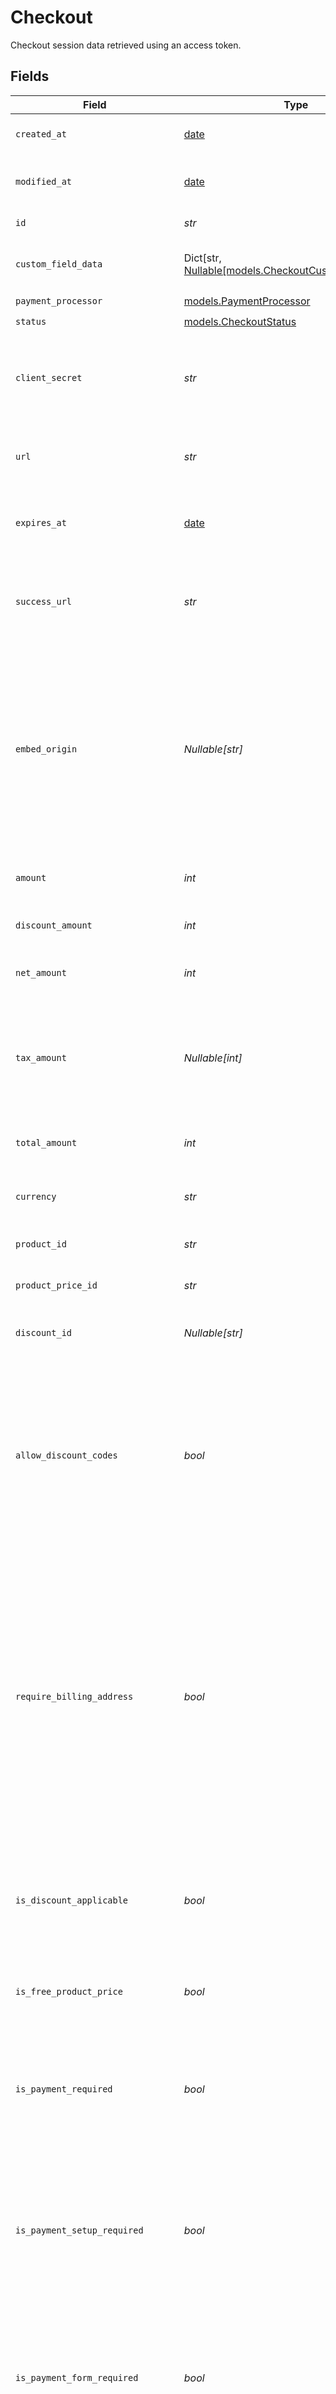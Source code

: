 # Checkout

Checkout session data retrieved using an access token.


## Fields

| Field                                                                                                                                                                                                                                                                                     | Type                                                                                                                                                                                                                                                                                      | Required                                                                                                                                                                                                                                                                                  | Description                                                                                                                                                                                                                                                                               |
| ----------------------------------------------------------------------------------------------------------------------------------------------------------------------------------------------------------------------------------------------------------------------------------------- | ----------------------------------------------------------------------------------------------------------------------------------------------------------------------------------------------------------------------------------------------------------------------------------------- | ----------------------------------------------------------------------------------------------------------------------------------------------------------------------------------------------------------------------------------------------------------------------------------------- | ----------------------------------------------------------------------------------------------------------------------------------------------------------------------------------------------------------------------------------------------------------------------------------------- |
| `created_at`                                                                                                                                                                                                                                                                              | [date](https://docs.python.org/3/library/datetime.html#date-objects)                                                                                                                                                                                                                      | :heavy_check_mark:                                                                                                                                                                                                                                                                        | Creation timestamp of the object.                                                                                                                                                                                                                                                         |
| `modified_at`                                                                                                                                                                                                                                                                             | [date](https://docs.python.org/3/library/datetime.html#date-objects)                                                                                                                                                                                                                      | :heavy_check_mark:                                                                                                                                                                                                                                                                        | Last modification timestamp of the object.                                                                                                                                                                                                                                                |
| `id`                                                                                                                                                                                                                                                                                      | *str*                                                                                                                                                                                                                                                                                     | :heavy_check_mark:                                                                                                                                                                                                                                                                        | The ID of the object.                                                                                                                                                                                                                                                                     |
| `custom_field_data`                                                                                                                                                                                                                                                                       | Dict[str, [Nullable[models.CheckoutCustomFieldData]](../models/checkoutcustomfielddata.md)]                                                                                                                                                                                               | :heavy_minus_sign:                                                                                                                                                                                                                                                                        | Key-value object storing custom field values.                                                                                                                                                                                                                                             |
| `payment_processor`                                                                                                                                                                                                                                                                       | [models.PaymentProcessor](../models/paymentprocessor.md)                                                                                                                                                                                                                                  | :heavy_check_mark:                                                                                                                                                                                                                                                                        | N/A                                                                                                                                                                                                                                                                                       |
| `status`                                                                                                                                                                                                                                                                                  | [models.CheckoutStatus](../models/checkoutstatus.md)                                                                                                                                                                                                                                      | :heavy_check_mark:                                                                                                                                                                                                                                                                        | N/A                                                                                                                                                                                                                                                                                       |
| `client_secret`                                                                                                                                                                                                                                                                           | *str*                                                                                                                                                                                                                                                                                     | :heavy_check_mark:                                                                                                                                                                                                                                                                        | Client secret used to update and complete the checkout session from the client.                                                                                                                                                                                                           |
| `url`                                                                                                                                                                                                                                                                                     | *str*                                                                                                                                                                                                                                                                                     | :heavy_check_mark:                                                                                                                                                                                                                                                                        | URL where the customer can access the checkout session.                                                                                                                                                                                                                                   |
| `expires_at`                                                                                                                                                                                                                                                                              | [date](https://docs.python.org/3/library/datetime.html#date-objects)                                                                                                                                                                                                                      | :heavy_check_mark:                                                                                                                                                                                                                                                                        | Expiration date and time of the checkout session.                                                                                                                                                                                                                                         |
| `success_url`                                                                                                                                                                                                                                                                             | *str*                                                                                                                                                                                                                                                                                     | :heavy_check_mark:                                                                                                                                                                                                                                                                        | URL where the customer will be redirected after a successful payment.                                                                                                                                                                                                                     |
| `embed_origin`                                                                                                                                                                                                                                                                            | *Nullable[str]*                                                                                                                                                                                                                                                                           | :heavy_check_mark:                                                                                                                                                                                                                                                                        | When checkout is embedded, represents the Origin of the page embedding the checkout. Used as a security measure to send messages only to the embedding page.                                                                                                                              |
| `amount`                                                                                                                                                                                                                                                                                  | *int*                                                                                                                                                                                                                                                                                     | :heavy_check_mark:                                                                                                                                                                                                                                                                        | Amount in cents, before discounts and taxes.                                                                                                                                                                                                                                              |
| `discount_amount`                                                                                                                                                                                                                                                                         | *int*                                                                                                                                                                                                                                                                                     | :heavy_check_mark:                                                                                                                                                                                                                                                                        | Discount amount in cents.                                                                                                                                                                                                                                                                 |
| `net_amount`                                                                                                                                                                                                                                                                              | *int*                                                                                                                                                                                                                                                                                     | :heavy_check_mark:                                                                                                                                                                                                                                                                        | Amount in cents, after discounts but before taxes.                                                                                                                                                                                                                                        |
| `tax_amount`                                                                                                                                                                                                                                                                              | *Nullable[int]*                                                                                                                                                                                                                                                                           | :heavy_check_mark:                                                                                                                                                                                                                                                                        | Sales tax amount in cents. If `null`, it means there is no enough information yet to calculate it.                                                                                                                                                                                        |
| `total_amount`                                                                                                                                                                                                                                                                            | *int*                                                                                                                                                                                                                                                                                     | :heavy_check_mark:                                                                                                                                                                                                                                                                        | Amount in cents, after discounts and taxes.                                                                                                                                                                                                                                               |
| `currency`                                                                                                                                                                                                                                                                                | *str*                                                                                                                                                                                                                                                                                     | :heavy_check_mark:                                                                                                                                                                                                                                                                        | Currency code of the checkout session.                                                                                                                                                                                                                                                    |
| `product_id`                                                                                                                                                                                                                                                                              | *str*                                                                                                                                                                                                                                                                                     | :heavy_check_mark:                                                                                                                                                                                                                                                                        | ID of the product to checkout.                                                                                                                                                                                                                                                            |
| `product_price_id`                                                                                                                                                                                                                                                                        | *str*                                                                                                                                                                                                                                                                                     | :heavy_check_mark:                                                                                                                                                                                                                                                                        | ID of the product price to checkout.                                                                                                                                                                                                                                                      |
| `discount_id`                                                                                                                                                                                                                                                                             | *Nullable[str]*                                                                                                                                                                                                                                                                           | :heavy_check_mark:                                                                                                                                                                                                                                                                        | ID of the discount applied to the checkout.                                                                                                                                                                                                                                               |
| `allow_discount_codes`                                                                                                                                                                                                                                                                    | *bool*                                                                                                                                                                                                                                                                                    | :heavy_check_mark:                                                                                                                                                                                                                                                                        | Whether to allow the customer to apply discount codes. If you apply a discount through `discount_id`, it'll still be applied, but the customer won't be able to change it.                                                                                                                |
| `require_billing_address`                                                                                                                                                                                                                                                                 | *bool*                                                                                                                                                                                                                                                                                    | :heavy_check_mark:                                                                                                                                                                                                                                                                        | Whether to require the customer to fill their full billing address, instead of just the country. Customers in the US will always be required to fill their full address, regardless of this setting. If you preset the billing address, this setting will be automatically set to `true`. |
| `is_discount_applicable`                                                                                                                                                                                                                                                                  | *bool*                                                                                                                                                                                                                                                                                    | :heavy_check_mark:                                                                                                                                                                                                                                                                        | Whether the discount is applicable to the checkout. Typically, free and custom prices are not discountable.                                                                                                                                                                               |
| `is_free_product_price`                                                                                                                                                                                                                                                                   | *bool*                                                                                                                                                                                                                                                                                    | :heavy_check_mark:                                                                                                                                                                                                                                                                        | Whether the product price is free, regardless of discounts.                                                                                                                                                                                                                               |
| `is_payment_required`                                                                                                                                                                                                                                                                     | *bool*                                                                                                                                                                                                                                                                                    | :heavy_check_mark:                                                                                                                                                                                                                                                                        | Whether the checkout requires payment, e.g. in case of free products or discounts that cover the total amount.                                                                                                                                                                            |
| `is_payment_setup_required`                                                                                                                                                                                                                                                               | *bool*                                                                                                                                                                                                                                                                                    | :heavy_check_mark:                                                                                                                                                                                                                                                                        | Whether the checkout requires setting up a payment method, regardless of the amount, e.g. subscriptions that have first free cycles.                                                                                                                                                      |
| `is_payment_form_required`                                                                                                                                                                                                                                                                | *bool*                                                                                                                                                                                                                                                                                    | :heavy_check_mark:                                                                                                                                                                                                                                                                        | Whether the checkout requires a payment form, whether because of a payment or payment method setup.                                                                                                                                                                                       |
| `customer_id`                                                                                                                                                                                                                                                                             | *Nullable[str]*                                                                                                                                                                                                                                                                           | :heavy_check_mark:                                                                                                                                                                                                                                                                        | N/A                                                                                                                                                                                                                                                                                       |
| `is_business_customer`                                                                                                                                                                                                                                                                    | *bool*                                                                                                                                                                                                                                                                                    | :heavy_check_mark:                                                                                                                                                                                                                                                                        | Whether the customer is a business or an individual. If `true`, the customer will be required to fill their full billing address and billing name.                                                                                                                                        |
| `customer_name`                                                                                                                                                                                                                                                                           | *Nullable[str]*                                                                                                                                                                                                                                                                           | :heavy_check_mark:                                                                                                                                                                                                                                                                        | Name of the customer.                                                                                                                                                                                                                                                                     |
| `customer_email`                                                                                                                                                                                                                                                                          | *Nullable[str]*                                                                                                                                                                                                                                                                           | :heavy_check_mark:                                                                                                                                                                                                                                                                        | Email address of the customer.                                                                                                                                                                                                                                                            |
| `customer_ip_address`                                                                                                                                                                                                                                                                     | *Nullable[str]*                                                                                                                                                                                                                                                                           | :heavy_check_mark:                                                                                                                                                                                                                                                                        | N/A                                                                                                                                                                                                                                                                                       |
| `customer_billing_name`                                                                                                                                                                                                                                                                   | *Nullable[str]*                                                                                                                                                                                                                                                                           | :heavy_check_mark:                                                                                                                                                                                                                                                                        | N/A                                                                                                                                                                                                                                                                                       |
| `customer_billing_address`                                                                                                                                                                                                                                                                | [Nullable[models.Address]](../models/address.md)                                                                                                                                                                                                                                          | :heavy_check_mark:                                                                                                                                                                                                                                                                        | N/A                                                                                                                                                                                                                                                                                       |
| `customer_tax_id`                                                                                                                                                                                                                                                                         | *Nullable[str]*                                                                                                                                                                                                                                                                           | :heavy_check_mark:                                                                                                                                                                                                                                                                        | N/A                                                                                                                                                                                                                                                                                       |
| `payment_processor_metadata`                                                                                                                                                                                                                                                              | Dict[str, *str*]                                                                                                                                                                                                                                                                          | :heavy_check_mark:                                                                                                                                                                                                                                                                        | N/A                                                                                                                                                                                                                                                                                       |
| `customer_billing_address_fields`                                                                                                                                                                                                                                                         | [models.CheckoutCustomerBillingAddressFields](../models/checkoutcustomerbillingaddressfields.md)                                                                                                                                                                                          | :heavy_check_mark:                                                                                                                                                                                                                                                                        | N/A                                                                                                                                                                                                                                                                                       |
| `metadata`                                                                                                                                                                                                                                                                                | Dict[str, [models.CheckoutMetadata](../models/checkoutmetadata.md)]                                                                                                                                                                                                                       | :heavy_check_mark:                                                                                                                                                                                                                                                                        | N/A                                                                                                                                                                                                                                                                                       |
| `external_customer_id`                                                                                                                                                                                                                                                                    | *Nullable[str]*                                                                                                                                                                                                                                                                           | :heavy_check_mark:                                                                                                                                                                                                                                                                        | ID of the customer in your system. If a matching customer exists on Polar, the resulting order will be linked to this customer. Otherwise, a new customer will be created with this external ID set.                                                                                      |
| ~~`customer_external_id`~~                                                                                                                                                                                                                                                                | *Nullable[str]*                                                                                                                                                                                                                                                                           | :heavy_check_mark:                                                                                                                                                                                                                                                                        | : warning: ** DEPRECATED **: This will be removed in a future release, please migrate away from it as soon as possible.                                                                                                                                                                   |
| `products`                                                                                                                                                                                                                                                                                | List[[models.CheckoutProduct](../models/checkoutproduct.md)]                                                                                                                                                                                                                              | :heavy_check_mark:                                                                                                                                                                                                                                                                        | List of products available to select.                                                                                                                                                                                                                                                     |
| `product`                                                                                                                                                                                                                                                                                 | [models.CheckoutProduct](../models/checkoutproduct.md)                                                                                                                                                                                                                                    | :heavy_check_mark:                                                                                                                                                                                                                                                                        | Product data for a checkout session.                                                                                                                                                                                                                                                      |
| `product_price`                                                                                                                                                                                                                                                                           | [models.CheckoutProductPrice](../models/checkoutproductprice.md)                                                                                                                                                                                                                          | :heavy_check_mark:                                                                                                                                                                                                                                                                        | Price of the selected product.                                                                                                                                                                                                                                                            |
| `discount`                                                                                                                                                                                                                                                                                | [Nullable[models.CheckoutDiscount]](../models/checkoutdiscount.md)                                                                                                                                                                                                                        | :heavy_check_mark:                                                                                                                                                                                                                                                                        | N/A                                                                                                                                                                                                                                                                                       |
| `subscription_id`                                                                                                                                                                                                                                                                         | *Nullable[str]*                                                                                                                                                                                                                                                                           | :heavy_check_mark:                                                                                                                                                                                                                                                                        | N/A                                                                                                                                                                                                                                                                                       |
| `attached_custom_fields`                                                                                                                                                                                                                                                                  | List[[models.AttachedCustomField](../models/attachedcustomfield.md)]                                                                                                                                                                                                                      | :heavy_check_mark:                                                                                                                                                                                                                                                                        | N/A                                                                                                                                                                                                                                                                                       |
| `customer_metadata`                                                                                                                                                                                                                                                                       | Dict[str, [models.CustomerMetadata](../models/customermetadata.md)]                                                                                                                                                                                                                       | :heavy_check_mark:                                                                                                                                                                                                                                                                        | N/A                                                                                                                                                                                                                                                                                       |